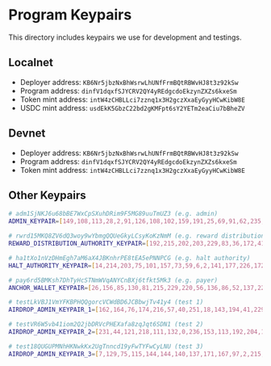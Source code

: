 # Program Keypairs

This directory includes keypairs we use for development and testings.

## Localnet

- Deployer address: `KB6Nr5jbzNxBhWsrwLhUNfFrmBQtRBWvHJ8t3z92kSw`
- Program address: `dinfV1dqxfSJYCRV2QY4yREdgcdoEkzynZXZs6kxeSm`
- Token mint address: `intW4zCHBLLci7zznq1x3H2gczXxaEyGyyHCwKibW8E`
- USDC mint address: `usdEkK5GbzC22bd2gKMFpt6sY2YETm2eaCiu7bBheZV`

## Devnet

- Deployer address: `KB6Nr5jbzNxBhWsrwLhUNfFrmBQtRBWvHJ8t3z92kSw`
- Program address: `dinfV1dqxfSJYCRV2QY4yREdgcdoEkzynZXZs6kxeSm`
- Token mint address: `intW4zCHBLLci7zznq1x3H2gczXxaEyGyyHCwKibW8E`

## Other Keypairs

```sh
# adm1SjNKJ6u68bBE7WxCpSXuhDRim9F5MG89uuTmUZ3 (e.g. admin)
ADMIN_KEYPAIR=[149,108,113,28,2,91,126,108,102,159,191,25,69,91,62,235,174,246,184,171,77,13,222,47,225,186,194,3,228,189,175,165,8,157,186,222,59,170,68,55,28,26,64,222,178,44,60,222,231,17,83,230,234,1,153,105,189,12,253,210,121,110,87,14]

# rwrd15MKQ8ZV6dQ3woy9wYbmgQQUeGkyLCsyKoKzNmM (e.g. reward distribution authority)
REWARD_DISTRIBUTION_AUTHORITY_KEYPAIR=[192,215,202,203,229,83,36,172,41,29,185,133,75,5,222,161,51,30,183,165,118,183,251,48,255,45,156,180,37,78,117,162,12,203,124,40,71,248,10,188,104,5,238,141,61,104,169,134,156,61,37,223,71,202,218,240,82,8,87,35,227,41,7,72]

# ha1tXo1nVzDHmEgh7aM6aX4JBKnhrPE8tEA5ePNNPCG (e.g. halt authority)
HALT_AUTHORITY_KEYPAIR=[14,214,203,75,101,157,73,59,6,2,141,177,226,172,138,75,171,153,251,24,226,45,104,120,251,101,82,138,122,220,77,249,10,100,144,26,96,76,153,124,203,221,236,167,53,76,150,239,40,152,205,64,41,147,115,17,152,209,76,1,198,43,23,61]

# pay6rd5BMKsh7DhTyHcSTNmWVqANYCnBXj6tfkt5Mk3 (e.g. payer)
ANCHOR_WALLET_KEYPAIR=[26,156,85,130,81,215,229,220,56,136,86,52,137,227,47,220,5,253,145,253,14,197,39,115,49,11,181,155,127,233,47,142,12,48,180,118,32,106,110,211,83,5,109,31,209,235,22,214,46,146,139,147,64,199,72,22,14,140,127,137,221,17,251,64]

# testLkVBJ1VmYFKBPHQQgorcVCWdBD6JCBbwjTv41y4 (test 1)
AIRDROP_ADMIN_KEYPAIR_1=[162,164,76,174,216,57,40,251,18,143,194,41,229,104,27,238,46,157,172,7,198,149,202,91,124,135,246,10,157,87,251,43,13,59,115,5,36,46,14,44,100,139,109,233,166,206,25,89,245,49,81,108,52,178,55,238,77,140,210,3,254,152,169,59]

# testVR6W5vb41iom2Q2jbDRVcPHEXafa8zqJqt6SDN1 (test 2)
AIRDROP_ADMIN_KEYPAIR_2=[231,44,121,218,111,132,0,236,153,113,192,204,130,153,116,90,25,240,81,145,200,200,89,18,83,247,246,242,166,255,17,98,13,59,115,8,110,182,137,162,164,86,141,156,28,47,13,176,215,195,76,80,234,220,203,97,160,103,107,44,104,217,157,10]

# test18QUGUPMNhHKNwkKx2UgTnncd19yFwTYFwCyLNU (test 3)
AIRDROP_ADMIN_KEYPAIR_3=[7,129,75,115,144,144,140,137,171,167,97,2,215,35,61,218,154,183,13,206,39,53,222,58,111,71,208,230,253,126,186,141,13,59,114,253,176,100,135,148,105,212,121,254,183,37,159,95,51,211,209,110,172,217,94,120,205,173,136,15,84,81,1,185]
```
